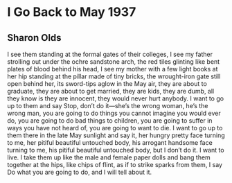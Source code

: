 # I Go Back to May 1937
## Sharon Olds
I see them standing at the formal gates of their colleges,
I see my father strolling out
under the ochre sandstone arch, the
red tiles glinting like bent
plates of blood behind his head, I
see my mother with a few light books at her hip
standing at the pillar made of tiny bricks,
the wrought-iron gate still open behind her, its
sword-tips aglow in the May air,
they are about to graduate, they are about to get married,
they are kids, they are dumb, all they know is they are
innocent, they would never hurt anybody.
I want to go up to them and say Stop,
don’t do it—she’s the wrong woman,
he’s the wrong man, you are going to do things
you cannot imagine you would ever do,
you are going to do bad things to children,
you are going to suffer in ways you have not heard of,
you are going to want to die. I want to go
up to them there in the late May sunlight and say it,
her hungry pretty face turning to me,
her pitiful beautiful untouched body,
his arrogant handsome face turning to me,
his pitiful beautiful untouched body,
but I don’t do it. I want to live. I
take them up like the male and female
paper dolls and bang them together
at the hips, like chips of flint, as if to
strike sparks from them, I say
Do what you are going to do, and I will tell about it.
